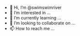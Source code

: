 - 👋 Hi, I’m @swimswimriver
- 👀 I’m interested in ...
- 🌱 I’m currently learning ...
- 💞️ I’m looking to collaborate on ...
- 📫 How to reach me ...

<!---
swimswimriver/swimswimriver is a ✨ special ✨ repository because its `README.md` (this file) appears on your GitHub profile.
You can click the Preview link to take a look at your changes.
--->
